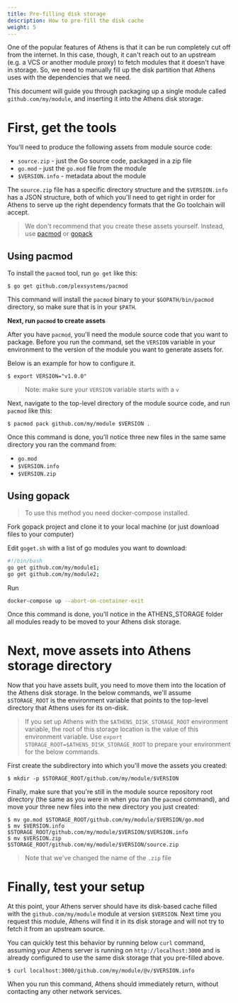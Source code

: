 ```yaml
---
title: Pre-filling disk storage
description: How to pre-fill the disk cache
weight: 5
---
```


One of the popular features of Athens is that it can be run completely cut off from the internet. In this case, though, it can't reach out to an upstream (e.g. a VCS or another module proxy) to fetch modules that it doesn't have in storage. So, we need to manually fill up the disk partition that Athens uses with the dependencies that we need.

This document will guide you through packaging up a single module called `github.com/my/module`, and inserting it into the Athens disk storage.

# First, get the tools

You'll need to produce the following assets from module source code:

- `source.zip` - just the Go source code, packaged in a zip file
- `go.mod` - just the `go.mod` file from the module
- `$VERSION.info` - metadata about the module

The `source.zip` file has a specific directory structure and the `$VERSION.info` has a JSON structure, both of which you'll need to get right in order for Athens to serve up the right dependency formats that the Go toolchain will accept.

>We don't recommend that you create these assets yourself. Instead, use [pacmod](https://github.com/plexsystems/pacmod) or [gopack](https://github.com/alex-user-go/gopack)

## Using pacmod 

To install the `pacmod` tool, run `go get` like this:

```console
$ go get github.com/plexsystems/pacmod
```

This command will install the `pacmod` binary to your `$GOPATH/bin/pacmod` directory, so make sure that is in your `$PATH`.

**Next, run `pacmod` to create assets**

After you have `pacmod`, you'll need the module source code that you want to package. Before you run the command, set the `VERSION` variable in your environment to the version of the module you want to generate assets for.

Below is an example for how to configure it.

```console
$ export VERSION="v1.0.0"
```

>Note: make sure your `VERSION` variable starts with a `v`

Next, navigate to the top-level directory of the module source code, and run `pacmod` like this:

```console
$ pacmod pack github.com/my/module $VERSION .
```

Once this command is done, you'll notice three new files in the same same directory you ran the command from:

- `go.mod`
- `$VERSION.info`
- `$VERSION.zip`

## Using gopack 

>To use this method you need docker-compose installed.

Fork gopack project and clone it to your local machine (or just download files to your computer)

Edit <code>goget.sh</code> with a list of go modules you want to download:

```bash
#!/bin/bash
go get github.com/my/module1;
go get github.com/my/module2;
```

Run

```bash
docker-compose up --abort-on-container-exit
```

Once this command is done, you'll notice in the  ATHENS_STORAGE folder all modules ready to be moved to your Athens disk storage.

# Next, move assets into Athens storage directory

Now that you have assets built, you need to move them into the location of the Athens disk storage. In the below commands, we'll assume `$STORAGE_ROOT` is the environment variable that points to the top-level directory that Athens uses for its on-disk.

>If you set up Athens with the `$ATHENS_DISK_STORAGE_ROOT` environment variable, the root of this storage location is the value of this environment variable. Use `export STORAGE_ROOT=$ATHENS_DISK_STORAGE_ROOT` to prepare your environment for the below commands.

First create the subdirectory into which you'll move the assets you created:

```console
$ mkdir -p $STORAGE_ROOT/github.com/my/module/$VERSION
```

Finally, make sure that you're still in the module source repository root directory (the same as you were in when you ran the `pacmod` command), and move your three new files into the new directory you just created:

```console
$ mv go.mod $STORAGE_ROOT/github.com/my/module/$VERSION/go.mod
$ mv $VERSION.info $STORAGE_ROOT/github.com/my/module/$VERSION/$VERSION.info
$ mv $VERSION.zip $STORAGE_ROOT/github.com/my/module/$VERSION/source.zip
```

>Note that we've changed the name of the `.zip` file

# Finally, test your setup

At this point, your Athens server should have its disk-based cache filled with the `github.com/my/module` module at version `$VERSION`. Next time you request this module, Athens will find it in its disk storage and will not try to fetch it from an upstream source.

You can quickly test this behavior by running below `curl` command, assuming your Athens server is running on `http://localhost:3000` and is already configured to use the same disk storage that you pre-filled above.

```console
$ curl localhost:3000/github.com/my/module/@v/$VERSION.info
```

When you run this command, Athens should immediately return, without contacting any other network services.
